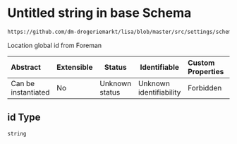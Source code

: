 # Untitled string in base Schema

```txt
https://github.com/dm-drogeriemarkt/lisa/blob/master/src/settings/schema.json#/properties/locations/items/properties/id
```

Location global id from Foreman


| Abstract            | Extensible | Status         | Identifiable            | Custom Properties | Additional Properties | Access Restrictions | Defined In                                                                               |
| :------------------ | ---------- | -------------- | ----------------------- | :---------------- | --------------------- | ------------------- | ---------------------------------------------------------------------------------------- |
| Can be instantiated | No         | Unknown status | Unknown identifiability | Forbidden         | Allowed               | none                | [settings.schema.json\*](../../src/settings/settings.schema.json "open original schema") |

## id Type

`string`
